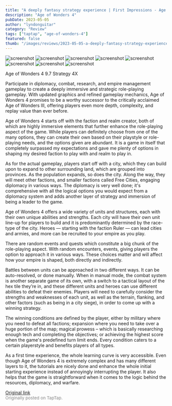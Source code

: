 ```yaml
---
title: "A deeply fantasy strategy experience | First Impressions - Age of Wonders 4"
description: "Age of Wonders 4"
pubDate: 2023-05-05
author: "lyndonguitar"
category: "Review"
tags: ["taptap", "age-of-wonders-4"]
featured: false
thumb: "/images/reviews/2023-05-05-a-deeply-fantasy-strategy-experience--first-impressions---age-of-wonders-4-0.avif"
---
```


<div class="gallery">
  <img src="/images/reviews/2023-05-05-a-deeply-fantasy-strategy-experience--first-impressions---age-of-wonders-4-0.avif" alt="screenshot" />
  <img src="/images/reviews/2023-05-05-a-deeply-fantasy-strategy-experience--first-impressions---age-of-wonders-4-1.avif" alt="screenshot" />
  <img src="/images/reviews/2023-05-05-a-deeply-fantasy-strategy-experience--first-impressions---age-of-wonders-4-2.avif" alt="screenshot" />
  <img src="/images/reviews/2023-05-05-a-deeply-fantasy-strategy-experience--first-impressions---age-of-wonders-4-3.avif" alt="screenshot" />
  <img src="/images/reviews/2023-05-05-a-deeply-fantasy-strategy-experience--first-impressions---age-of-wonders-4-4.avif" alt="screenshot" />
  <img src="/images/reviews/2023-05-05-a-deeply-fantasy-strategy-experience--first-impressions---age-of-wonders-4-5.avif" alt="screenshot" />
  <img src="/images/reviews/2023-05-05-a-deeply-fantasy-strategy-experience--first-impressions---age-of-wonders-4-6.avif" alt="screenshot" />
  <img src="/images/reviews/2023-05-05-a-deeply-fantasy-strategy-experience--first-impressions---age-of-wonders-4-7.avif" alt="screenshot" />
</div>

Age of Wonders 4
9.7
Strategy
4X

Participate in diplomacy, combat, research, and empire management gameplay to create a deeply immersive and strategic role-playing gameplay. With updated graphics and refined gameplay mechanics, Age of Wonders 4 promises to be a worthy successor to the critically acclaimed Age of Wonders III, offering players even more depth, complexity, and replay value than ever before.

Age of Wonders 4 starts off with the faction and realm creator, both of which are highly immersive elements that further enhance the role-playing aspect of the game. While players can definitely choose from one of the many options, they can create their own based on their playstyle or role-playing needs, and the options given are abundant. It is a game in itself that completely surpassed my expectations and gave me plenty of options in shaping my desired faction to play with and realm to play in.

As for the actual gameplay, players start off with a city, which they can build upon to expand to other surrounding land, which are grouped into provinces. As the population expands, so does the city. Along the way, they will meet other factions, and smaller factions called Free Cities, engaging diplomacy in various ways. The diplomacy is very well done; it's comprehensive with all the logical options you would expect from a diplomacy system and adds another layer of strategy and immersion of being a leader to the game.

Age of Wonders 4 offers a wide variety of units and structures, each with their own unique abilities and strengths. Each city will have their own unit line-up for players to build and it is predominantly determined by the race-type of the city. Heroes — starting with the faction Ruler — can lead cities and armies, and more can be recruited to your empire as you play.

There are random events and quests which constitute a big chunk of the role-playing aspect. With random encounters, events, giving players the option to approach it in various ways. These choices matter and will affect how your empire is shaped, both directly and indirectly.

Battles between units can be approached in two different ways. It can be auto-resolved, or done manually. When in manual mode, the combat system is another separate game of its own, with a switch to a tactical layout of the hex tile they’re in, and these different units and heroes can use different abilities to defeat their enemies. Players will need to carefully consider the strengths and weaknesses of each unit, as well as the terrain, flanking, and other factors (such as being in a city siege), in order to come up with a winning strategy.

The winning conditions are defined by the player, either by military where you need to defeat all factions; expansion where you need to take over a huge portion of the map; magical prowess – which is basically researching enough tech and completing the objectives; or achieving the highest score when the game's predefined turn limit ends. Every condition caters to a certain playerstyle and benefits players of all types.

As a first time experience, the whole learning curve is very accessible. Even though Age of Wonders 4 is extremely complex and has many different layers to it, the tutorials are nicely done and enhance the whole initial starting experience instead of annoyingly interrupting the player. It also helps that the game is straightforward when it comes to the logic behind the resources, diplomacy, and warfare.

[Original link](https://www.taptap.io/post/5335668)<br><span style="font-size: 0.95em; color: #888;">Originally posted on TapTap.</span>
